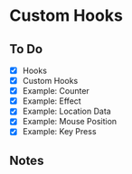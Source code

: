 # Custom Hooks

## To Do

- [x] Hooks
- [x] Custom Hooks
- [x] Example: Counter
- [x] Example: Effect
- [x] Example: Location Data
- [x] Example: Mouse Position
- [x] Example: Key Press

## Notes
